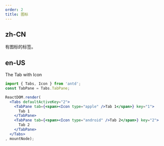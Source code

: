 ```yaml
---
order: 2
title: 图标
---
```


## zh-CN

有图标的标签。

## en-US

The Tab with Icon 


````jsx
import { Tabs, Icon } from 'antd';
const TabPane = Tabs.TabPane;

ReactDOM.render(
  <Tabs defaultActiveKey="2">
    <TabPane tab={<span><Icon type="apple" />Tab 1</span>} key="1">
      Tab 1
    </TabPane>
    <TabPane tab={<span><Icon type="android" />Tab 2</span>} key="2">
      Tab 2
    </TabPane>
  </Tabs>
, mountNode);
````
